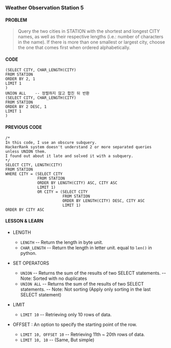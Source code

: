 ### **Weather Observation Station 5**

#### **PROBLEM**
> Query the two cities in STATION with the shortest and longest CITY names, as well as their respective lengths (i.e.: number of characters in the name). If there is more than one smallest or largest city, choose the one that comes first when ordered alphabetically.

#### **CODE**
```MySQL
(SELECT CITY, CHAR_LENGTH(CITY)
FROM STATION
ORDER BY 2, 1
LIMIT 1
)
UNION ALL    -- 정렬하지 않고 합친 뒤 반환
(SELECT CITY, CHAR_LENGTH(CITY)
FROM STATION
ORDER BY 2 DESC, 1
LIMIT 1
)
```

#### **PREVIOUS CODE**
```MySQL
/*
In this code, I use an obscure subquery. 
HackerRank system doesn't understand 2 or more separated queries unless UNION them.
I found out about it late and solved it with a subquery.
*/
SELECT CITY, LENGTH(CITY) 
FROM STATION 
WHERE CITY = (SELECT CITY 
              FROM STATION 
              ORDER BY LENGTH(CITY) ASC, CITY ASC 
              LIMIT 1) 
              OR CITY = (SELECT CITY 
                         FROM STATION 
                         ORDER BY LENGTH(CITY) DESC, CITY ASC 
                         LIMIT 1) 
ORDER BY CITY ASC
```

#### **LESSON & LEARN**

* LENGTH
    * `LENGTH`      -- Return the length in byte unit.
    * `CHAR_LENGTH` -- Return the length in letter unit. equal to `len()` in python.

* SET OPERATORS
    * `UNION`     -- Returns the sum of the results of two SELECT statements.
                  -- Note: Sorted with no duplicates
    * `UNION ALL` -- Returns the sum of the results of two SELECT statements.
                  -- Note: Not sorting (Apply only sorting in the last SELECT statement)

* LIMIT
    * `LIMIT 10`  -- Retrieving only 10 rows of data.

* OFFSET : An option to specify the starting point of the row.
    * `LIMIT 10, OFFSET 10`   -- Retrieving 11th ~ 20th rows of data.
    * `LIMIT 10, 10`          -- (Same, But simple) 
